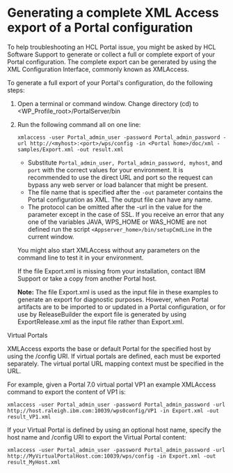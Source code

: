 # Generating a complete XML Access export of a Portal configuration

To help troubleshooting an HCL Portal issue, you might be asked by HCL Software Support to generate or collect a full or complete export of your Portal configuration. The complete export can be generated by using the XML Configuration Interface, commonly known as XMLAccess.

To generate a full export of your Portal's configuration, do the following steps:

1.  Open a terminal or command window. Change directory \(cd\) to <WP\_Profile\_root\>/PortalServer/bin
2.  Run the following command all on one line:

    `xmlaccess -user Portal_admin_user -password Portal_admin_password -url http://<myhost>:<port>/wps/config -in <Portal home>/doc/xml -samples/Export.xml -out result.xml`

    -   Substitute `Portal_admin_user, Portal_admin_password, myhost`, and `port` with the correct values for your environment. It is recommended to use the direct URL and port so the request can bypass any web server or load balancer that might be present.
    -   The file name that is specified after the `-out` parameter contains the Portal configuration as XML. The output file can have any name.
    -   The protocol can be omitted after the -url in the value for the parameter except in the case of SSL.
    If you receive an error that any one of the variables JAVA, WPS\_HOME or WAS\_HOME are not defined run the script `<Appserver_home>/bin/setupCmdLine` in the current window.

    You might also start XMLAccess without any parameters on the command line to test it in your environment.

    If the file Export.xml is missing from your installation, contact IBM Support or take a copy from another Portal host.

    **Note:** The file Export.xml is used as the input file in these examples to generate an export for diagnostic purposes. However, when Portal artifacts are to be imported to or updated in a Portal configuration, or for use by ReleaseBuilder the export file is generated by using ExportRelease.xml as the input file rather than Export.xml.


Virtual Portals

XMLAccess exports the base or default Portal for the specified host by using the /config URI. If virtual portals are defined, each must be exported separately. The virtual portal URL mapping context must be specified in the URL.

For example, given a Portal 7.0 virtual portal VP1 an example XMLAccess command to export the content of VP1 is:

`xmlaccess -user Portal_admin_user -password Portal_admin_password -url http;//host.raleigh.ibm.com:10039/wps0config/VP1 -in Export.xml -out result_VP1.xml`

If your Virtual Portal is defined by using an optional host name, specify the host name and /config URI to export the Virtual Portal content:

`xmlaccess -user Portal_admin_user -password Portal_admin_password -url http://MyVirtualPortalHost.com:10039/wps/config -in Export.xml -out result_MyHost.xml`


